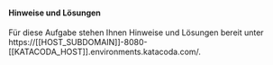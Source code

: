 #### Hinweise und Lösungen
Für diese Aufgabe stehen Ihnen Hinweise und Lösungen bereit unter https://[[HOST_SUBDOMAIN]]-8080-[[KATACODA_HOST]].environments.katacoda.com/.